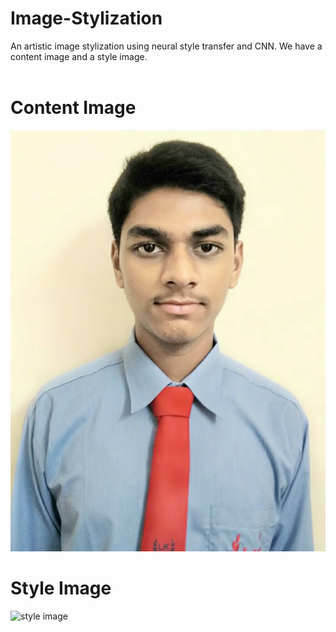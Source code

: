 # Image-Stylization
An artistic image stylization using neural style transfer and CNN.
We have a content image and a style image.<br><br>
# Content Image 
![alt text](https://github.com/SherlockOm/Image-Stylization/blob/main/images/omrai.jpg?raw=true)

# Style Image 
<img src="https://github.com/SherlockOm/Image-Stylization/blob/main/images/drop-of-water.png" alt="style image" width="320">
